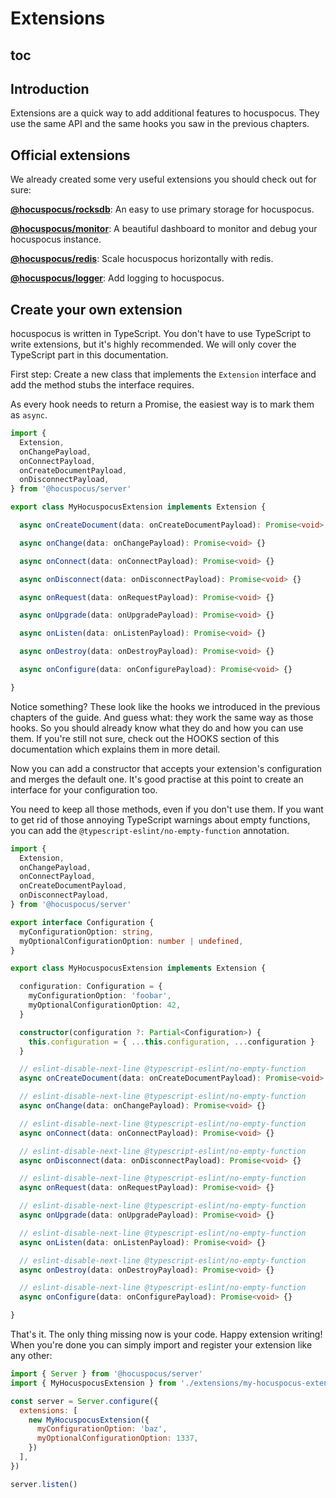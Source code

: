 # Extensions

## toc

## Introduction

Extensions are a quick way to add additional features to hocuspocus. They use the same API and the same hooks you saw in the previous chapters.

## Official extensions

We already created some very useful extensions you should check out for sure:

**[@hocuspocus/rocksdb](/extensions/rocksdb)**: An easy to use primary storage for hocuspocus.

**[@hocuspocus/monitor](/extensions/monitor)**: A beautiful dashboard to monitor and debug your hocuspocus instance.

**[@hocuspocus/redis](/extensions/redis)**: Scale hocuspocus horizontally with redis.

**[@hocuspocus/logger](/extensions/logger)**: Add logging to hocuspocus.

## Create your own extension

hocuspocus is written in TypeScript. You don't have to use TypeScript to write extensions, but it's highly recommended. We will only cover the TypeScript part in this documentation.

First step: Create a new class that implements the `Extension` interface and add the method stubs the interface requires.

As every hook needs to return a Promise, the easiest way is to mark them as `async`.

```typescript
import {
  Extension,
  onChangePayload,
  onConnectPayload,
  onCreateDocumentPayload,
  onDisconnectPayload,
} from '@hocuspocus/server'

export class MyHocuspocusExtension implements Extension {

  async onCreateDocument(data: onCreateDocumentPayload): Promise<void> {}

  async onChange(data: onChangePayload): Promise<void> {}

  async onConnect(data: onConnectPayload): Promise<void> {}

  async onDisconnect(data: onDisconnectPayload): Promise<void> {}

  async onRequest(data: onRequestPayload): Promise<void> {}

  async onUpgrade(data: onUpgradePayload): Promise<void> {}

  async onListen(data: onListenPayload): Promise<void> {}

  async onDestroy(data: onDestroyPayload): Promise<void> {}

  async onConfigure(data: onConfigurePayload): Promise<void> {}

}
```

Notice something? These look like the hooks we introduced in the previous chapters of the guide. And guess what: they work the same way as those hooks. So you should already know what they do and how you can use them. If you're still not sure, check out the HOOKS section of this documentation which explains them in more detail.

Now you can add a constructor that accepts your extension's configuration and merges the default one. It's good practise at this point to create an interface for your configuration too.

You need to keep all those methods, even if you don't use them. If you want to get rid of those annoying TypeScript warnings about empty functions, you can add the `@typescript-eslint/no-empty-function` annotation.

```typescript
import {
  Extension,
  onChangePayload,
  onConnectPayload,
  onCreateDocumentPayload,
  onDisconnectPayload,
} from '@hocuspocus/server'

export interface Configuration {
  myConfigurationOption: string,
  myOptionalConfigurationOption: number | undefined,
}

export class MyHocuspocusExtension implements Extension {

  configuration: Configuration = {
    myConfigurationOption: 'foobar',
    myOptionalConfigurationOption: 42,
  }

  constructor(configuration ?: Partial<Configuration>) {
    this.configuration = { ...this.configuration, ...configuration }
  }

  // eslint-disable-next-line @typescript-eslint/no-empty-function
  async onCreateDocument(data: onCreateDocumentPayload): Promise<void> {}

  // eslint-disable-next-line @typescript-eslint/no-empty-function
  async onChange(data: onChangePayload): Promise<void> {}

  // eslint-disable-next-line @typescript-eslint/no-empty-function
  async onConnect(data: onConnectPayload): Promise<void> {}

  // eslint-disable-next-line @typescript-eslint/no-empty-function
  async onDisconnect(data: onDisconnectPayload): Promise<void> {}

  // eslint-disable-next-line @typescript-eslint/no-empty-function
  async onRequest(data: onRequestPayload): Promise<void> {}

  // eslint-disable-next-line @typescript-eslint/no-empty-function
  async onUpgrade(data: onUpgradePayload): Promise<void> {}

  // eslint-disable-next-line @typescript-eslint/no-empty-function
  async onListen(data: onListenPayload): Promise<void> {}

  // eslint-disable-next-line @typescript-eslint/no-empty-function
  async onDestroy(data: onDestroyPayload): Promise<void> {}

  // eslint-disable-next-line @typescript-eslint/no-empty-function
  async onConfigure(data: onConfigurePayload): Promise<void> {}

}
```

That's it. The only thing missing now is your code. Happy extension writing! When you're done you can simply import and register your extension like any other:

```js
import { Server } from '@hocuspocus/server'
import { MyHocuspocusExtension } from './extensions/my-hocuspocus-extension'

const server = Server.configure({
  extensions: [
    new MyHocuspocusExtension({
      myConfigurationOption: 'baz',
      myOptionalConfigurationOption: 1337,
    })
  ],
})

server.listen()
```
